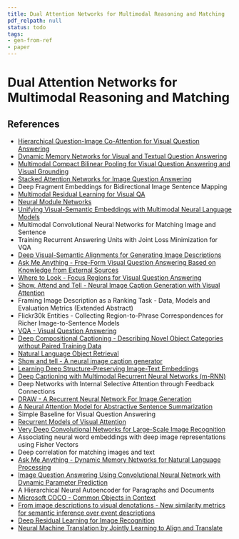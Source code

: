 ```yaml
---
title: Dual Attention Networks for Multimodal Reasoning and Matching
pdf_relpath: null
status: todo
tags:
- gen-from-ref
- paper
---
```


# Dual Attention Networks for Multimodal Reasoning and Matching

## References

- [Hierarchical Question-Image Co-Attention for Visual Question Answering](./hierarchical-question-image-co-attention-for-visual-question-answering.md)
- [Dynamic Memory Networks for Visual and Textual Question Answering](./dynamic-memory-networks-for-visual-and-textual-question-answering.md)
- [Multimodal Compact Bilinear Pooling for Visual Question Answering and Visual Grounding](./multimodal-compact-bilinear-pooling-for-visual-question-answering-and-visual-grounding.md)
- [Stacked Attention Networks for Image Question Answering](./stacked-attention-networks-for-image-question-answering.md)
- Deep Fragment Embeddings for Bidirectional Image Sentence Mapping
- [Multimodal Residual Learning for Visual QA](./multimodal-residual-learning-for-visual-qa.md)
- [Neural Module Networks](./neural-module-networks.md)
- [Unifying Visual-Semantic Embeddings with Multimodal Neural Language Models](./unifying-visual-semantic-embeddings-with-multimodal-neural-language-models.md)
- Multimodal Convolutional Neural Networks for Matching Image and Sentence
- Training Recurrent Answering Units with Joint Loss Minimization for VQA
- [Deep Visual-Semantic Alignments for Generating Image Descriptions](./deep-visual-semantic-alignments-for-generating-image-descriptions.md)
- [Ask Me Anything - Free-Form Visual Question Answering Based on Knowledge from External Sources](./ask-me-anything-free-form-visual-question-answering-based-on-knowledge-from-external-sources.md)
- [Where to Look - Focus Regions for Visual Question Answering](./where-to-look-focus-regions-for-visual-question-answering.md)
- [Show, Attend and Tell - Neural Image Caption Generation with Visual Attention](./show-attend-and-tell-neural-image-caption-generation-with-visual-attention.md)
- Framing Image Description as a Ranking Task - Data, Models and Evaluation Metrics (Extended Abstract)
- Flickr30k Entities - Collecting Region-to-Phrase Correspondences for Richer Image-to-Sentence Models
- [VQA - Visual Question Answering](./vqa-visual-question-answering.md)
- [Deep Compositional Captioning - Describing Novel Object Categories without Paired Training Data](./deep-compositional-captioning-describing-novel-object-categories-without-paired-training-data.md)
- [Natural Language Object Retrieval](./natural-language-object-retrieval.md)
- [Show and tell - A neural image caption generator](./show-and-tell-a-neural-image-caption-generator.md)
- [Learning Deep Structure-Preserving Image-Text Embeddings](./learning-deep-structure-preserving-image-text-embeddings.md)
- [Deep Captioning with Multimodal Recurrent Neural Networks (m-RNN)](./deep-captioning-with-multimodal-recurrent-neural-networks-m-rnn.md)
- Deep Networks with Internal Selective Attention through Feedback Connections
- [DRAW - A Recurrent Neural Network For Image Generation](./draw-a-recurrent-neural-network-for-image-generation.md)
- [A Neural Attention Model for Abstractive Sentence Summarization](./a-neural-attention-model-for-abstractive-sentence-summarization.md)
- Simple Baseline for Visual Question Answering
- [Recurrent Models of Visual Attention](./recurrent-models-of-visual-attention.md)
- [Very Deep Convolutional Networks for Large-Scale Image Recognition](./very-deep-convolutional-networks-for-large-scale-image-recognition.md)
- Associating neural word embeddings with deep image representations using Fisher Vectors
- Deep correlation for matching images and text
- [Ask Me Anything - Dynamic Memory Networks for Natural Language Processing](./ask-me-anything-dynamic-memory-networks-for-natural-language-processing.md)
- [Image Question Answering Using Convolutional Neural Network with Dynamic Parameter Prediction](./image-question-answering-using-convolutional-neural-network-with-dynamic-parameter-prediction.md)
- A Hierarchical Neural Autoencoder for Paragraphs and Documents
- [Microsoft COCO - Common Objects in Context](./microsoft-coco-common-objects-in-context.md)
- [From image descriptions to visual denotations - New similarity metrics for semantic inference over event descriptions](./from-image-descriptions-to-visual-denotations-new-similarity-metrics-for-semantic-inference-over-event-descriptions.md)
- [Deep Residual Learning for Image Recognition](./deep-residual-learning-for-image-recognition.md)
- [Neural Machine Translation by Jointly Learning to Align and Translate](./neural-machine-translation-by-jointly-learning-to-align-and-translate.md)
